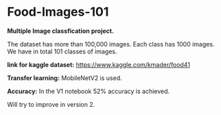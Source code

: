 # Food-Images-101
**Multiple Image classfication project.**

The dataset has more than 100,000 images. Each class has 1000 images. We have in total 101 classes of images.

**link for kaggle dataset:** https://www.kaggle.com/kmader/food41

**Transfer learning:**
MobileNetV2 is used.

**Accuracy:**
In the V1 notebook 52% accuracy is achieved.

Will try to improve in version 2.
